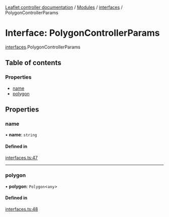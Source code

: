 [Leaflet controller documentation](../README.md) / [Modules](../modules.md) / [interfaces](../modules/interfaces.md) / PolygonControllerParams

# Interface: PolygonControllerParams

[interfaces](../modules/interfaces.md).PolygonControllerParams

## Table of contents

### Properties

- [name](interfaces.PolygonControllerParams.md#name)
- [polygon](interfaces.PolygonControllerParams.md#polygon)

## Properties

### name

• **name**: `string`

#### Defined in

[interfaces.ts:47](https://github.com/synw/leaflet-controller/blob/653db9e/src/interfaces.ts#L47)

___

### polygon

• **polygon**: `Polygon`<`any`\>

#### Defined in

[interfaces.ts:48](https://github.com/synw/leaflet-controller/blob/653db9e/src/interfaces.ts#L48)
